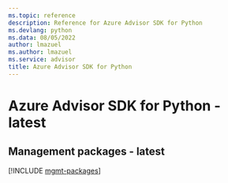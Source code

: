 ```yaml
---
ms.topic: reference
description: Reference for Azure Advisor SDK for Python
ms.devlang: python
ms.data: 08/05/2022
author: lmazuel
ms.author: lmazuel
ms.service: advisor
title: Azure Advisor SDK for Python
---
```

# Azure Advisor SDK for Python - latest

## Management packages - latest
[!INCLUDE [mgmt-packages](advisor-mgmt-index.md)]
